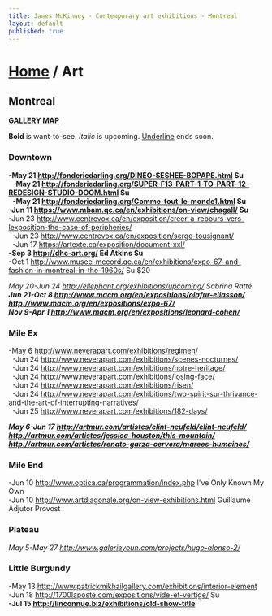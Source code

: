 ```yaml
---
title: James McKinney - Contemporary art exhibitions - Montreal
layout: default
published: true
---
```


# [Home](/) / Art

## Montreal

**[GALLERY MAP](https://www.google.com/maps/d/u/0/edit?mid=1pKDvWCvnInNN2igV2ruxxL_srzE)**

<p><span class="glyphicon glyphicon-info-sign" aria-hidden="true"></span> <strong>Bold</strong> is want-to-see. <em>Italic</em> is upcoming. <u>Underline</u> ends soon.</p>

### Downtown

**-May 21 <http://fonderiedarling.org/DINEO-SESHEE-BOPAPE.html> Su**  
  **-May 21 <http://fonderiedarling.org/SUPER-F13-PART-1-TO-PART-12-REDESIGN-STUDIO-DOOM.html> Su**  
  **-May 21 <http://fonderiedarling.org/Comme-tout-le-monde1.html> Su**  
**-Jun 11 <https://www.mbam.qc.ca/en/exhibitions/on-view/chagall/> Su**  
-Jun 23 <http://www.centrevox.ca/en/exposition/creer-a-rebours-vers-lexposition-the-case-of-peripheries/>  
  -Jun 23 <http://www.centrevox.ca/en/exposition/serge-tousignant/>  
  -Jun 17 <https://artexte.ca/exposition/document-xxl/>  
**-Sep 3 <http://dhc-art.org/> Ed Atkins Su**  
-Oct 1 <http://www.musee-mccord.qc.ca/en/exhibitions/expo-67-and-fashion-in-montreal-in-the-1960s/> Su $20  

_May 20-Jun 24 <http://ellephant.org/exhibitions/upcoming/> Sabrina Ratté_  
_**Jun 21-Oct 8 <http://www.macm.org/en/expositions/olafur-eliasson/> <http://www.macm.org/en/expositions/expo-67/>**_  
_**Nov 9-Apr 1 <http://www.macm.org/en/expositions/leonard-cohen/>**_  

### Mile Ex

-May 6 <http://www.neverapart.com/exhibitions/regimen/>  
  -Jun 24 <http://www.neverapart.com/exhibitions/scenes-nocturnes/>  
  -Jun 24 <http://www.neverapart.com/exhibitions/notre-heritage/>  
  -Jun 24 <http://www.neverapart.com/exhibitions/losing-face/>  
  -Jun 24 <http://www.neverapart.com/exhibitions/risen/>  
  -Jun 24 <http://www.neverapart.com/exhibitions/two-spirit-sur-thrivance-and-the-art-of-interrupting-narratives/>  
  -Jun 25 <http://www.neverapart.com/exhibitions/182-days/>  

_**May 6-Jun 17 <http://artmur.com/artistes/clint-neufeld/clint-neufeld/> <http://artmur.com/artistes/jessica-houston/this-mountain/> <http://artmur.com/artistes/renato-garza-cervera/marees-humaines/>**_  

### Mile End

-Jun 10 <http://www.optica.ca/programmation/index.php> I've Only Known My Own  
-Jun 10 <http://www.artdiagonale.org/on-view-exhibitions.html> Guillaume Adjutor Provost  

### Plateau

_May 5-May 27 <http://www.galerieyoun.com/projects/hugo-alonso-2/>_  

### Little Burgundy

-May 13 <http://www.patrickmikhailgallery.com/exhibitions/interior-element>  
-Jun 18 <http://1700laposte.com/expositions/vide-et-vertige/> Su  
**-Jul 15 <http://linconnue.biz/exhibitions/old-show-title>**  
